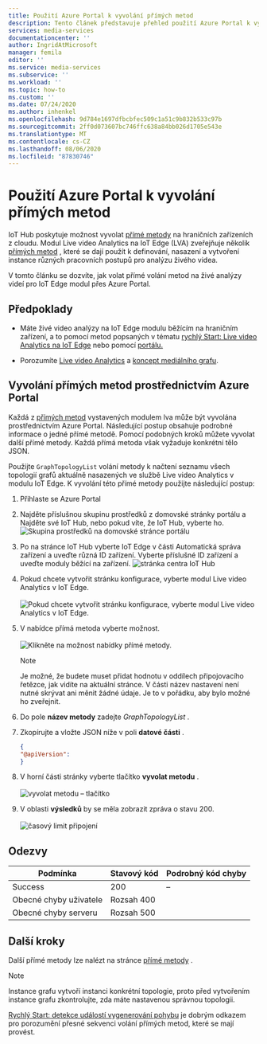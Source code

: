 ```yaml
---
title: Použití Azure Portal k vyvolání přímých metod
description: Tento článek představuje přehled použití Azure Portal k vyvolání přímých metod.
services: media-services
documentationcenter: ''
author: IngridAtMicrosoft
manager: femila
editor: ''
ms.service: media-services
ms.subservice: ''
ms.workload: ''
ms.topic: how-to
ms.custom: ''
ms.date: 07/24/2020
ms.author: inhenkel
ms.openlocfilehash: 9d784e1697dfbcbfec509c1a51c9b832b533c97b
ms.sourcegitcommit: 2ff0d073607bc746ffc638a84bb026d1705e543e
ms.translationtype: MT
ms.contentlocale: cs-CZ
ms.lasthandoff: 08/06/2020
ms.locfileid: "87830746"
---
```

# <a name="how-to-use-azure-portal-to-invoke-direct-methods"></a>Použití Azure Portal k vyvolání přímých metod

IoT Hub poskytuje možnost vyvolat [přímé metody](../../iot-hub/iot-hub-devguide-direct-methods.md#method-invocation-for-iot-edge-modules) na hraničních zařízeních z cloudu. Modul Live video Analytics na IoT Edge (LVA) zveřejňuje několik [přímých metod](./direct-methods.md) , které se dají použít k definování, nasazení a vytvoření instance různých pracovních postupů pro analýzu živého videa.

V tomto článku se dozvíte, jak volat přímé volání metod na živé analýzy videí pro IoT Edge modul přes Azure Portal.

## <a name="prerequisites"></a>Předpoklady

* Máte živé video analýzy na IoT Edge modulu běžícím na hraničním zařízení, a to pomocí metod popsaných v tématu [rychlý Start: Live video Analytics na IoT Edge](./get-started-detect-motion-emit-events-quickstart.md) nebo pomocí [portálu.](./deploy-iot-edge-device.md)

* Porozumíte [Live video Analytics](./overview.md) a [koncept mediálního grafu](./media-graph-concept.md).

## <a name="invoking-direct-methods-via-azure-portal"></a>Vyvolání přímých metod prostřednictvím Azure Portal

Každá z [přímých metod](./direct-methods.md) vystavených modulem lva může být vyvolána prostřednictvím Azure Portal. Následující postup obsahuje podrobné informace o jedné přímé metodě. Pomocí podobných kroků můžete vyvolat další přímé metody. Každá přímá metoda však vyžaduje konkrétní tělo JSON.

Použijte `GraphTopologyList` volání metody k načtení seznamu všech topologií grafů aktuálně nasazených ve službě Live video Analytics v modulu IoT Edge. K vyvolání této přímé metody použijte následující postup:

1. Přihlaste se Azure Portal
1. Najděte příslušnou skupinu prostředků z domovské stránky portálu a Najděte své IoT Hub, nebo pokud víte, že IoT Hub, vyberte ho.
    ![Skupina prostředků na domovské stránce portálu](media/use-azure-portal-to-invoke-directs-methods/portal-rg-home.png)
1. Po na stránce IoT Hub vyberte IoT Edge v části Automatická správa zařízení a uveďte různá ID zařízení. Vyberte příslušné ID zařízení a uveďte moduly běžící na zařízení.
    ![stránka centra IoT Hub](media/use-azure-portal-to-invoke-directs-methods/iot-hub-page.png)
1. Pokud chcete vytvořit stránku konfigurace, vyberte modul Live video Analytics v IoT Edge.<br><br>
    ![Pokud chcete vytvořit stránku konfigurace, vyberte modul Live video Analytics v IoT Edge.](media/use-azure-portal-to-invoke-directs-methods/modules.png)
1. V nabídce přímá metoda vyberte možnost. <br><br>
    ![Klikněte na možnost nabídky přímé metody.](media/use-azure-portal-to-invoke-directs-methods/module-details.png)
    > [!NOTE]
    > Je možné, že budete muset přidat hodnotu v oddílech připojovacího řetězce, jak vidíte na aktuální stránce. V části název nastavení není nutné skrývat ani měnit žádné údaje. Je to v pořádku, aby bylo možné ho zveřejnit.

1. Do pole **název metody** zadejte *GraphTopologyList* .
1. Zkopírujte a vložte JSON níže v poli **datové části** .
    ```json
    {
    "@apiVersion":
    }
    ```
1. V horní části stránky vyberte tlačítko **vyvolat metodu** .<br><br>
    ![vyvolat metodu – tlačítko](media/use-azure-portal-to-invoke-directs-methods/direct-method.png)
1. V oblasti **výsledků** by se měla zobrazit zpráva o stavu 200.<br><br>
    ![časový limit připojení](media/use-azure-portal-to-invoke-directs-methods/connection-timeout.png)

## <a name="responses"></a>Odezvy

| Podmínka             | Stavový kód | Podrobný kód chyby |
|-----------------------|-------------|---------------------|
| Success               | 200         | –                 |
| Obecné chyby uživatele   | Rozsah 400   |                     |
| Obecné chyby serveru | Rozsah 500   |                     |

## <a name="next-steps"></a>Další kroky

Další přímé metody lze nalézt na stránce [přímé metody](./direct-methods.md) .

> [!NOTE]
> Instance grafu vytvoří instanci konkrétní topologie, proto před vytvořením instance grafu zkontrolujte, zda máte nastavenou správnou topologii.

[Rychlý Start: detekce událostí vygenerování pohybu](./get-started-detect-motion-emit-events-quickstart.md) je dobrým odkazem pro porozumění přesné sekvenci volání přímých metod, které se mají provést.
